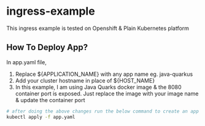 # ingress-example

This ingress example is tested on Openshift & Plain Kubernetes platform

## How To Deploy App?

In app.yaml file,

1) Replace ${APPLICATION_NAME} with any app name eg. java-quarkus
2) Add your cluster hostname in place of ${HOST_NAME}
3) In this example, I am using Java Quarks docker image & the 8080 container port is exposed. Just replace the image with your image name & update the container port

```bash
# after doing the above changes run the below command to create an app
kubectl apply -f app.yaml
```

